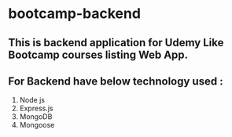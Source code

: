 # bootcamp-backend
## This is backend application for Udemy Like Bootcamp courses listing Web App.
## For Backend have below technology used : 
1. Node js 
2. Express.js 
3. MongoDB
4. Mongoose

